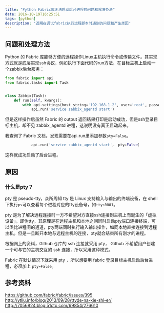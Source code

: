 ```yaml
---
title: "Python Fabric库无法启动后台进程的问题和解决办法"
date: 2016-10-19T16:25:51
tags: [python]
description: "近期在调试fabric执行远程脚本时遇到的问题和产生原因"
---
```



## 问题和处理方法

Python 的 Fabric 库能够方便的远程操作Linux主机执行命令或传输文件。其实现方式就是底层实现ssh协议，例如执行下面代码的run方法，在目标主机上启动一个zabbix后台服务：

```python
from fabric import api
from fabric.tasks import Task


class Zabbix(Task):
    def run(self, kwargs):
        with api.settings(host_string='192.168.1.2', user='root', password='123456'):
            api.run('service zabbix_agentd start')
```

但是这样操作后虽然 Fabric 的 output 返回结果打印是启动成功，但是ssh登录目标主机，却不见 zabbix_agentd 进程，这说明没有真正启动起来。

我查询了 Fabric 文档，发现需要在api.run里添加参数`pty=False`。

```python
            api.run('service zabbix_agentd start'， pty=False)
```

这样就成功启动了后台进程。

## 原因

### 什么是pty？

pty 是 pseudo-tty，众所周知 tty 是 Linux 支持输入与输出的终端设备，在 shell 下执行`ps`可以查看每个进程对应的tty设备号，如`ttys0001`。

pty 是为了解决远程连接时一方不希望对方直接ssh连接到主机上而诞生的「虚拟设备」，即伪tty，其原理是在远程主机和本地之间同时启动pty端口连接终端，可以类比进程间的通道，pty两端同时执行输入输出操作，如同本地直接连接到远程主机。但是一旦断开本地与远程主机的连接，pty就会结束所有刚才的进程。

根据网上的资料，Github 仓库的 ssh 连接就采用 pty， Github 不希望用户创建一个可与它的主机交互的 ssh 连接，所以采用这种模式。

Fabric 在默认情况下就采用 pty ，所以想要用 fabric 登录目标主机启动后台进程，必须加上 `pty=False`。

## 参考资料

<https://github.com/fabric/fabric/issues/395>
<http://ytliu.info/blog/2013/09/28/ttyde-na-xie-shi-er/>
<http://7056824.blog.51cto.com/69854/276610>



